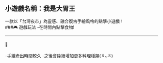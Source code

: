 ## 小遊戲名稱：我是大胃王  
一款以「台灣夜市」為靈感、融合復古手繪風格的點擊小遊戲！  
###🎮 遊戲玩法 -在時間內點擊食物! 

--- 
#### 🌟 
-手繪產出時間較久 
-之後會陸續增加更多料理種類(ㆆᴗㆆ)
